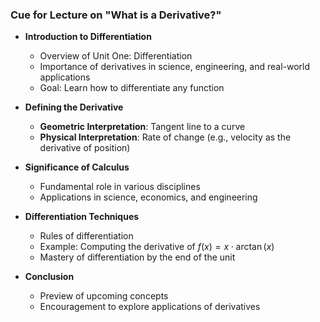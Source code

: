 ### **Cue for Lecture on "What is a Derivative?"**  

- **Introduction to Differentiation**  
  - Overview of Unit One: Differentiation  
  - Importance of derivatives in science, engineering, and real-world applications  
  - Goal: Learn how to differentiate any function  

- **Defining the Derivative**  
  - **Geometric Interpretation**: Tangent line to a curve  
  - **Physical Interpretation**: Rate of change (e.g., velocity as the derivative of position)  

- **Significance of Calculus**  
  - Fundamental role in various disciplines  
  - Applications in science, economics, and engineering  

- **Differentiation Techniques**  
  - Rules of differentiation  
  - Example: Computing the derivative of $f(x) = x \cdot \arctan(x)$  
  - Mastery of differentiation by the end of the unit  

- **Conclusion**  
  - Preview of upcoming concepts  
  - Encouragement to explore applications of derivatives